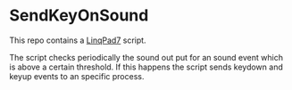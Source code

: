 # SendKeyOnSound

This repo contains a [LinqPad7](https://www.linqpad.net/LINQPad7.aspx) script.

The script checks periodically the sound out put for an sound event which is above a certain threshold.
If this happens the script sends keydown and keyup events to an specific process.
